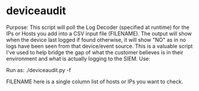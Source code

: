 # deviceaudit

Purpose:
This script will poll the Log Decoder (specified at runtime) for the IPs or Hosts you add into a CSV input file (FILENAME). The output will show when the device last logged if found otherwise, it will show "NO" as in no logs have been seen from that device/event source. This is a valuable script I've used to help bridge the gap of what the customer believes is in their environment and what is actually logging to the SIEM.
Use:

Run as: ./deviceaudit.py -f <FILENAME>

FILENAME here is a single column list of hosts or IPs you want to check.
